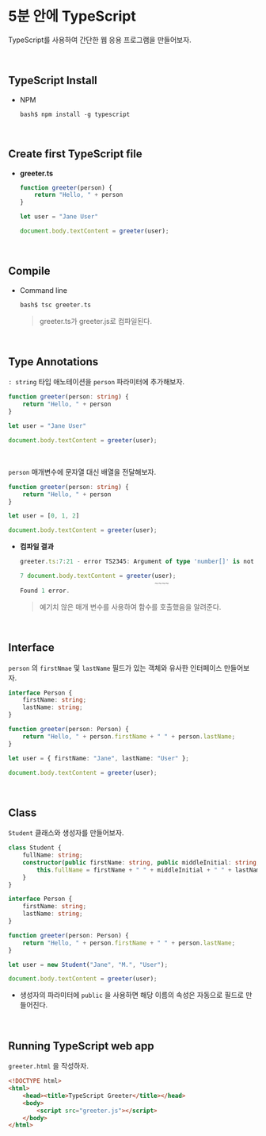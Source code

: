 # 5분 안에 TypeScript

TypeScript를 사용하여 간단한 웹 응용 프로그램을 만들어보자.

<br>

## TypeScript Install

* NPM

  ```shell
  bash$ npm install -g typescript
  ```

<br>

## Create first TypeScript file

* **greeter.ts**

  ```typescript
  function greeter(person) {
      return "Hello, " + person
  }
  
  let user = "Jane User"
  
  document.body.textContent = greeter(user);
  ```

<br>

## Compile

* Command line

  ```bash
  bash$ tsc greeter.ts
  ```

  > greeter.ts가 greeter.js로 컴파일된다.

<br>

## Type Annotations

`: string` 타입 애노테이션을 `person` 파라미터에 추가해보자.

```typescript
function greeter(person: string) {
    return "Hello, " + person
}

let user = "Jane User"

document.body.textContent = greeter(user);
```

<br>

`person` 매개변수에 문자열 대신 배열을 전달해보자.

```typescript
function greeter(person: string) {
    return "Hello, " + person
}

let user = [0, 1, 2]

document.body.textContent = greeter(user);
```

* **컴파일 결과**

  ```typescript
  greeter.ts:7:21 - error TS2345: Argument of type 'number[]' is not assignable to parameter of type 'string'.
  
  7 document.body.textContent = greeter(user);
                                        ~~~~
  Found 1 error.
  ```

  > 예기치 않은 매개 변수를 사용하여 함수를 호출했음을 알려준다.

<br>

## Interface

`person` 의 `firstNmae` 및 `lastName` 필드가 있는 객체와 유사한 인터페이스 만들어보자.

```typescript
interface Person {
    firstName: string;
    lastName: string;
}

function greeter(person: Person) {
    return "Hello, " + person.firstName + " " + person.lastName;
}

let user = { firstName: "Jane", lastName: "User" };

document.body.textContent = greeter(user);
```

<br>

## Class

`Student` 클래스와 생성자를 만들어보자.

```typescript
class Student {
    fullName: string;
    constructor(public firstName: string, public middleInitial: string, public lastName: string) {
        this.fullName = firstName + " " + middleInitial + " " + lastName;
    }
}

interface Person {
    firstName: string;
    lastName: string;
}

function greeter(person: Person) {
    return "Hello, " + person.firstName + " " + person.lastName;
}

let user = new Student("Jane", "M.", "User");

document.body.textContent = greeter(user);
```

* 생성자의 파라미터에 `public` 을 사용하면 해당 이름의 속성은 자동으로 필드로 만들어진다.

<br>

## Running TypeScript web app

`greeter.html` 을 작성하자.

```html
<!DOCTYPE html>
<html>
    <head><title>TypeScript Greeter</title></head>
    <body>
        <script src="greeter.js"></script>
    </body>
</html>
```